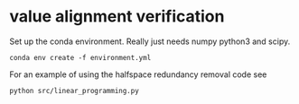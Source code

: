 # value alignment verification

Set up the conda environment. Really just needs numpy python3 and scipy.

`conda env create -f environment.yml`

For an example of using the halfspace redundancy removal code see

`python src/linear_programming.py`
